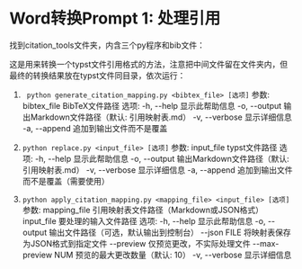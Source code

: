 # Word转换Prompt 1: 处理引用



找到citation_tools文件夹，内含三个py程序和bib文件：

这是用来转换一个typst文件引用格式的方法，注意把中间文件留在文件夹内，但最终的转换结果放在typst文件同目录，依次运行：

1. ` python generate_citation_mapping.py <bibtex_file> [选项]`
    参数:
    bibtex_file          BibTeX文件路径
    选项:
    -h, --help           显示此帮助信息
    -o, --output         输出Markdown文件路径（默认: 引用映射表.md）
    -v, --verbose        显示详细信息
    -a, --append         追加到输出文件而不是覆盖

2. `python replace.py <input_file> [选项]`
    参数:
    input_file           typst文件路径
    选项:
	-h, --help           显示此帮助信息
    -o, --output         输出Markdown文件路径（默认: 引用映射表.md）
    -v, --verbose        显示详细信息
    -a, --append         追加到输出文件而不是覆盖（需要使用）

3. `python apply_citation_mapping.py <mapping_file> <input_file> [选项]`
    参数:
    mapping_file          引用映射表文件路径（Markdown或JSON格式）
    input_file           要处理的输入文件路径
    选项:
    -h, --help           显示此帮助信息
    -o, --output         输出文件路径（可选，默认输出到控制台）
    --json FILE          将映射表保存为JSON格式到指定文件
    --preview            仅预览更改，不实际处理文件
    --max-preview NUM    预览的最大更改数量（默认: 10）
    -v, --verbose        显示详细信息
